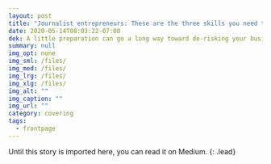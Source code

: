 ```yaml
---
layout: post
title: "Journalist entrepreneurs: These are the three skills you need to start developing now"
date: 2020-05-14T08:03:22-07:00
dek: A little preparation can go a long way toward de-risking your business model
summary: null
img_opt: none
img_sml: /files/
img_med: /files/
img_lrg: /files/
img_xlg: /files/
img_alt: ""
img_caption: ""
img_url: ""
category: covering
tags: 
  - frontpage
---
```


Until this story is imported here, you can read it on Medium.
{: .lead}
